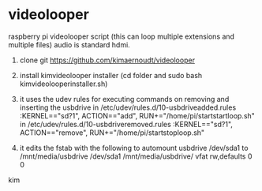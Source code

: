 videolooper
===========

raspberry pi videolooper script (this can loop multiple extensions and multiple files) audio is standard hdmi.


1. clone git https://github.com/kimaernoudt/videolooper

2. install kimvideolooper installer (cd folder and sudo bash kimvideolooperinstaller.sh)



4. it uses the udev rules for executing commands on removing and inserting the usbdrive
   in /etc/udev/rules.d/10-usbdriveadded.rules    :KERNEL=="sd?1", ACTION=="add", RUN+="/home/pi/startstartloop.sh"
   in /etc/udev/rules.d/10-usbdriveremoved.rules  :KERNEL=="sd?1", ACTION=="remove", RUN+="/home/pi/startstoploop.sh"

5. it edits the fstab with the following to automount usbdrive /dev/sda1 to /mnt/media/usbdrive 
   /dev/sda1 /mnt/media/usbdrive/ vfat rw,defaults 0 0


kim
